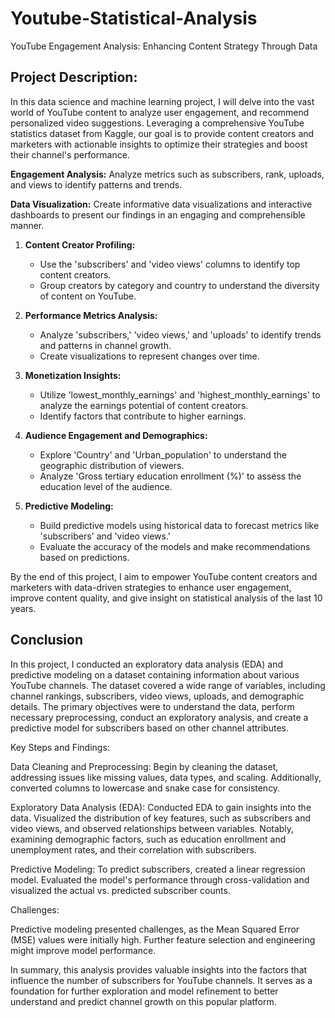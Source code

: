 # Youtube-Statistical-Analysis
YouTube Engagement Analysis: Enhancing Content Strategy Through Data

## Project Description:

In this data science and machine learning project, I will delve into the vast world of YouTube content to analyze user engagement, and recommend personalized video suggestions. Leveraging a comprehensive YouTube statistics dataset from Kaggle, our goal is to provide content creators and marketers with actionable insights to optimize their strategies and boost their channel's performance.

**Engagement Analysis:** Analyze metrics such as subscribers, rank, uploads, and views to identify patterns and trends.

**Data Visualization:** Create informative data visualizations and interactive dashboards to present our findings in an engaging and comprehensible manner.

1. **Content Creator Profiling:**
   - Use the 'subscribers' and 'video views' columns to identify top content creators.
   - Group creators by category and country to understand the diversity of content on YouTube.


2. **Performance Metrics Analysis:**
   - Analyze 'subscribers,' 'video views,' and 'uploads' to identify trends and patterns in channel growth.
   - Create visualizations to represent changes over time.


3. **Monetization Insights:**
   - Utilize 'lowest_monthly_earnings' and 'highest_monthly_earnings' to analyze the earnings potential of content creators.
   - Identify factors that contribute to higher earnings.


4. **Audience Engagement and Demographics:**
   - Explore 'Country' and 'Urban_population' to understand the geographic distribution of viewers.
   - Analyze 'Gross tertiary education enrollment (%)' to assess the education level of the audience.


5. **Predictive Modeling:**
   - Build predictive models using historical data to forecast metrics like 'subscribers' and 'video views.'
   - Evaluate the accuracy of the models and make recommendations based on predictions.

By the end of this project, I aim to empower YouTube content creators and marketers with data-driven strategies to enhance user engagement, improve content quality, and give insight on statistical analysis of the last 10 years.

## Conclusion
In this project, I conducted an exploratory data analysis (EDA) and predictive modeling on a dataset containing information about various YouTube channels. The dataset covered a wide range of variables, including channel rankings, subscribers, video views, uploads, and demographic details. The primary objectives were to understand the data, perform necessary preprocessing, conduct an exploratory analysis, and create a predictive model for subscribers based on other channel attributes.

Key Steps and Findings:

Data Cleaning and Preprocessing: Begin by cleaning the dataset, addressing issues like missing values, data types, and scaling. Additionally, converted columns to lowercase and snake case for consistency.

Exploratory Data Analysis (EDA): Conducted EDA to gain insights into the data. Visualized the distribution of key features, such as subscribers and video views, and observed relationships between variables. Notably,  examining demographic factors, such as education enrollment and unemployment rates, and their correlation with subscribers.

Predictive Modeling: To predict subscribers, created a linear regression model. Evaluated the model's performance through cross-validation and visualized the actual vs. predicted subscriber counts.

Challenges:

Predictive modeling presented challenges, as the Mean Squared Error (MSE) values were initially high. Further feature selection and engineering might improve model performance.

In summary, this analysis provides valuable insights into the factors that influence the number of subscribers for YouTube channels. It serves as a foundation for further exploration and model refinement to better understand and predict channel growth on this popular platform.

